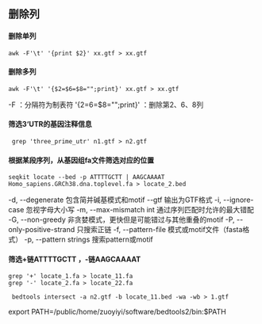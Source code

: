 ## 删除列
#### 删除单列
```
awk -F'\t' '{print $2}' xx.gtf > xx.gtf
```
#### 删除多列
```
awk -F'\t' '{$2=$6=$8="";print}' xx.gtf > xx.gtf
``` 
-F ：分隔符为制表符
'{$2=$6=$8="";print}' ：删除第2、6、8列
####  筛选3‘UTR的基因注释信息
```
 grep 'three_prime_utr' n1.gtf > n2.gtf
```
#### 根据某段序列，从基因组fa文件筛选对应的位置
```
seqkit locate --bed -p ATTTTGCTT | AAGCAAAAT Homo_sapiens.GRCh38.dna.toplevel.fa > locate_2.bed
```
 -d, --degenerate 包含简并碱基模式和motif
  --gtf 输出为GTF格式
  -i, --ignore-case 忽视字母大小写
  -m, --max-mismatch int 通过序列匹配时允许的最大错配
  -G, --non-greedy 非贪婪模式，更快但是可能错过与其他重叠的motif
  -P, --only-positive-strand 只搜索正链
  -f, --pattern-file 模式或motif文件（fasta格式）
  -p, --pattern strings 搜索pattern或motif
#### 筛选+链ATTTTGCTT ，-链AAGCAAAAT
```
grep '+' locate_1.fa > locate_11.fa
grep '-' locate_2.fa > locate_22.fa

```
```
 bedtools intersect -a n2.gtf -b locate_11.bed -wa -wb > 1.gtf
```
export PATH=/public/home/zuoyiyi/software/bedtools2/bin:$PATH
<!--stackedit_data:
eyJoaXN0b3J5IjpbMTM1NzA4ODczNSwxODU2ODA1NTU0LDEyND
IxNzM0NDYsMTExMDUxNDk4OCwtMTEyMDI5MDczMSwtOTUxNTQx
MTk1XX0=
-->